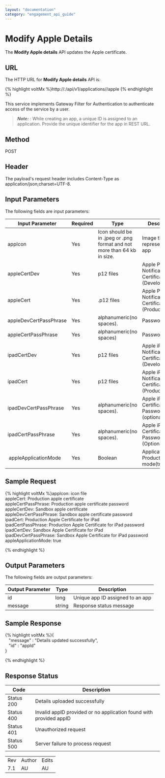 ```yaml
---
layout: "documentation"
category: "engagement_api_guide"
---
```

                            


Modify Apple Details
====================

The **Modify Apple details** API updates the Apple certificate.

URL
---

The HTTP URL for **Modify Apple details** API is:

{% highlight voltMx %}http://<host>:<port>/api/v1/applications/<id>/apple
{% endhighlight %}

This service implements Gateway Filter for Authentication to authenticate access of the service by a user.

> **_Note:_** <id>: While creating an app, a unique ID is assigned to an application. Provide the unique identifier for the app in REST URL.  

Method
------

POST

Header
------

The payload's request header includes Content-Type as application/json;charset=UTF-8.

Input Parameters
----------------

The following fields are input parameters:

  
| Input Parameter | Required | Type | Description |
| --- | --- | --- | --- |
| appIcon | Yes | Icon should be in .jpeg or .png format and not more than 64 kb in size. | Image that represents the app |
| appleCertDev | Yes | p12 files | Apple Push Notification Certificate (Development) |
| appleCert | Yes | .p12 files | Apple Push Notification Certificate (Production) |
| appleDevCertPassPhrase | Yes | alphanumeric(no spaces). | Password |
| appleCertPassPhrase | Yes | alphanumeric(no spaces) | Password |
| ipadCertDev | Yes | p12 files | Apple iPad Push Notification Certificate (Development) |
| ipadCert | Yes | p12 files | Apple iPad Push Notification Certificate (Production) |
| ipadDevCertPassPhrase | Yes | alphanumeric(no spaces). | Apple iPad Push Certificate Password(Dev)(optional) |
| ipadCertPassPhrase | Yes | alphanumeric(no spaces). | Apple iPad Push Certificate Password(Prod)(Optional) |
|  appleApplicationMode | Yes | Boolean | Application Production mode(true/false) |

Sample Request
--------------

{% highlight voltMx %}appIcon:  icon file  
appleCert: Production apple certificate  
appleCertPassPhrase: Production apple certificate password  
appleCertDev: Sandbox apple certificate  
appleDevCertPassPhrase: Sandbox apple certificate password  
ipadCert: Production Apple Certificate for iPad  
ipadCertPassPhrase: Production Apple Certificate for iPad password  
ipadCertDev: Sandbox Apple Certificate for iPad  
ipadDevCertPassPhrase: Sandbox Apple Certificate for iPad password  
appleApplicationMode: true  

{% endhighlight %}

Output Parameters
-----------------

The following fields are output parameters:

  
| Output Parameter | Type | Description |
| --- | --- | --- |
| id | long | Unique app ID assigned to an app |
| message | string | Response status message |

Sample Response
---------------

{% highlight voltMx %}{  
   "message" : "Details updated successfully",  
   "id" : "appId"  
}  

{% endhighlight %}

Response Status
---------------

  
| Code | Description |
| --- | --- |
| Status 200 | Details uploaded successfully |
| Status 400 | Invalid appID provided or no application found with provided appID |
| Status 401 | Unauthorized request |
| Status 500 | Server failure to process request |

<table class="TableStyle-RevisionTable" cellspacing="0" style="margin-left: 0;margin-right: auto;mc-table-style: url('../Resources/TableStyles/RevisionTable.css');" data-mc-conditions="Default.HTML"><colgroup><col class="TableStyle-RevisionTable-Column-Column1"> <col class="TableStyle-RevisionTable-Column-Column1"> <col class="TableStyle-RevisionTable-Column-Column1"></colgroup><tbody><tr class="TableStyle-RevisionTable-Body-Body1"><td class="TableStyle-RevisionTable-BodyE-Column1-Body1">Rev</td><td class="TableStyle-RevisionTable-BodyE-Column1-Body1">Author</td><td class="TableStyle-RevisionTable-BodyD-Column1-Body1">Edits</td></tr><tr class="TableStyle-RevisionTable-Body-Body1"><td class="TableStyle-RevisionTable-BodyB-Column1-Body1">7.1</td><td class="TableStyle-RevisionTable-BodyB-Column1-Body1">AU</td><td class="TableStyle-RevisionTable-BodyA-Column1-Body1">AU</td></tr></tbody></table>
